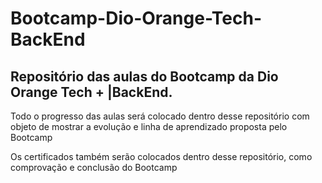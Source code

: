 # Bootcamp-Dio-Orange-Tech-BackEnd
<h2>Repositório das aulas do Bootcamp da Dio Orange Tech + |BackEnd.</h2>
<p>Todo o progresso das aulas será colocado dentro desse repositório com objeto de mostrar a evolução e linha de aprendizado proposta pelo Bootcamp</p>
<p>Os certificados também serão colocados dentro desse repositório, como comprovação e conclusão do Bootcamp<p/>

